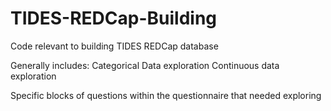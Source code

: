 # TIDES-REDCap-Building
Code relevant to building TIDES REDCap database

Generally includes:
Categorical Data exploration
Continuous data exploration

Specific blocks of questions within the questionnaire that needed exploring
